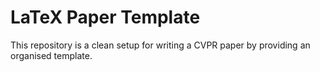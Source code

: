# LaTeX Paper Template

This repository is a clean setup for writing a CVPR paper by providing an organised template.